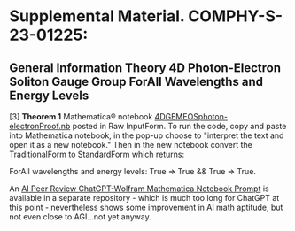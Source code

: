 # Supplemental Material. COMPHY-S-23-01225:  
## General Information Theory 4D Photon-Electron Soliton Gauge Group ForAll Wavelengths and Energy Levels
 
[3] **Theorem 1** Mathematica® notebook [4DGEMEOSphoton-electronProof.nb](https://github.com/ehounder/SupplementaryMaterial/blob/main/4DGEMEOSphoton-electronProof.nb) posted in Raw InputForm. To run the code, copy and paste into Mathematica notebook, in the pop-up choose to "interpret the text and open it as a new notebook." Then in the new notebook convert the TraditionalForm to StandardForm which returns: 

ForAll wavelengths and energy levels: True => True && True => True.

An [AI Peer Review ChatGPT-Wolfram Mathematica Notebook Prompt](https://github.com/ehounder/AI-Report-AI-Peer-Review) is available in a separate repository - which is much too long for ChatGPT at this point - nevertheless shows some improvement in AI math aptitude, but not even close to AGI...not yet anyway.
